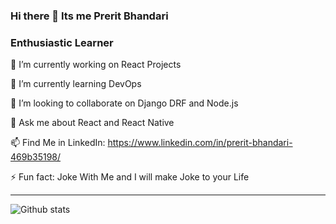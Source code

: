 ### Hi there 👋 Its me Prerit Bhandari
### Enthusiastic Learner


 🔭 I’m currently working on React Projects
 
 🌱 I’m currently learning DevOps

 👯 I’m looking to collaborate on Django DRF and Node.js

 💬 Ask me about React and React Native

 📫 Find Me in LinkedIn: https://www.linkedin.com/in/prerit-bhandari-469b35198/

 ⚡ Fun fact: Joke With Me and I will make Joke to your Life
 
 
---
![ Github stats](https://github-readme-stats.vercel.app/api?username=PreritBhandari&show_icons=true&theme=merko)




